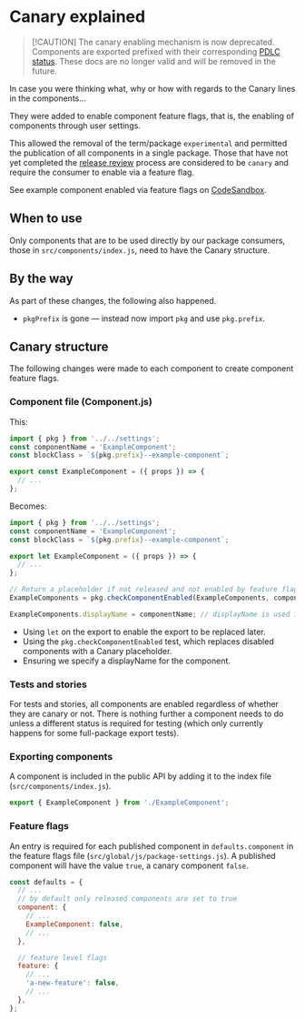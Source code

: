 # Canary explained

> [!CAUTION] The canary enabling mechanism is now deprecated. Components are
> exported prefixed with their corresponding
> [PDLC status](https://carbondesignsystem.com/contributing/product-development-lifecycle/#definition-of-done).
> These docs are no longer valid and will be removed in the future.

In case you were thinking what, why or how with regards to the Canary lines in
the components...

They were added to enable component feature flags, that is, the enabling of
components through user settings.

This allowed the removal of the term/package `experimental` and permitted the
publication of all components in a single package. Those that have not yet
completed the [release review](../reviews/RELEASE_REVIEW_GUIDELINES.md) process
are considered to be `canary` and require the consumer to enable via a feature
flag.

See example component enabled via feature flags on
[CodeSandbox](https://codesandbox.io/s/example-component-canary-olif5).

## When to use

Only components that are to be used directly by our package consumers, those in
`src/components/index.js`, need to have the Canary structure.

## By the way

As part of these changes, the following also happened.

- `pkgPrefix` is gone — instead now import `pkg` and use `pkg.prefix`.

## Canary structure

The following changes were made to each component to create component feature
flags.

### Component file (Component.js)

This:

```js
import { pkg } from '../../settings';
const componentName = 'ExampleComponent';
const blockClass = `${pkg.prefix}--example-component`;

export const ExampleComponent = ({ props }) => {
  // ...
};
```

Becomes:

```js
import { pkg } from '../../settings';
const componentName = 'ExampleComponent';
const blockClass = `${pkg.prefix}--example-component`;

export let ExampleComponent = ({ props }) => {
  // ...
};

// Return a placeholder if not released and not enabled by feature flag
ExampleComponents = pkg.checkComponentEnabled(ExampleComponents, componentName);

ExampleComponents.displayName = componentName; // displayName is used in preference to function.name by React
```

- Using `let` on the export to enable the export to be replaced later.
- Using the `pkg.checkComponentEnabled` test, which replaces disabled components
  with a Canary placeholder.
- Ensuring we specify a displayName for the component.

### Tests and stories

For tests and stories, all components are enabled regardless of whether they are
canary or not. There is nothing further a component needs to do unless a
different status is required for testing (which only currently happens for some
full-package export tests).

### Exporting components

A component is included in the public API by adding it to the index file
(`src/components/index.js`).

```js
export { ExampleComponent } from './ExampleComponent';
```

### Feature flags

An entry is required for each published component in `defaults.component` in the
feature flags file (`src/global/js/package-settings.js`). A published component
will have the value `true`, a canary component `false`.

```js
const defaults = {
  // ...
  // by default only released components are set to true
  component: {
    // ...
    ExampleComponent: false,
    // ...
  },

  // feature level flags
  feature: {
    // ...
    'a-new-feature': false,
    // ...
  },
};
```
